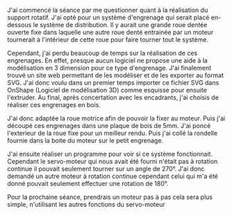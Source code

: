 J'ai commencé la séance par me questionner quant à la réalisation du support rotatif. J'ai opté pour un système d'engrenage qui serait placé en-dessous 
le système de distribution. Il y aurait une grande roue dentée ouverte fixe dans laquelle une autre roue denté entrainée par un moteur tournerait à l'intérieur
de cette roue pour faire tourner tout le système.

Cependant, j'ai perdu beaucoup de temps sur la réalisation de ces engrenages. En effet, presque aucun logiciel ne propose une aide à la modélisation en 3 dimension
pour ce type d'engrenage. J'ai finalement trouvé un site web permettant de les modéliser et de les exporter au format SVG. J'ai donc voulu dans un premier temps 
importer ce fichier SVG dans OnShape (Logiciel de modélisation 3D) comme esquisse pour ensuite l'extruder. Au final, après concertation avec les encadrants,
j'ai choisis de réaliser ces engrenages en bois.

J'ai donc adaptée la roue motrice afin de pouvoir la fixer au moteur. Puis j'ai découpé ces engrenages dans une plaque de bois de 5mm. J'ai poncé l'exterieur de 
la roue fixe pour un meilleur rendu. Puis j'ai collé la rondelle fournie dans la boite du moteur sur le petit engrenage.

J'ai ensuite réaliser un programme pour voir si ce système fonctionnait. Cependant le servo-moteur qui nous avait été fourni n'était pas à rotation continue
il pouvait seulement tourner sur un angle de 270°. J'ai donc demandé un autre moteur à rotation continue cependant celui qui m'a été donné pouvait seulement 
effectuer une rotation de 180°. 

Pour la prochaine séance, prendrais un moteur pas à pas cela sera plus simple, n'utilisant les autres fonctions du servo-moteur
